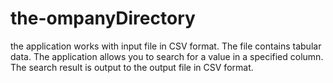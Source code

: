 # the-ompanyDirectory
the application works with input file in CSV  format. The file contains tabular data. The application allows you to search for a value in a specified column. The search result is output to the output file in CSV format.
